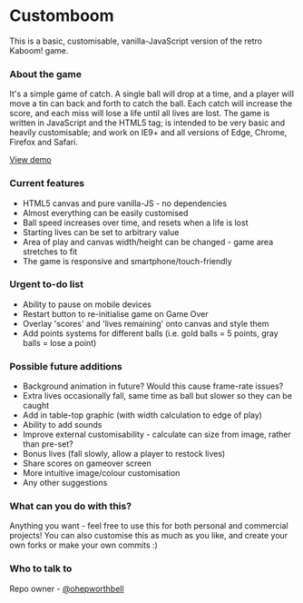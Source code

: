 # Customboom

This is a basic, customisable, vanilla-JavaScript version of the retro Kaboom! game.

### About the game

It's a simple game of catch. A single ball will drop at a time, and a player will move a tin can back and forth to catch the ball. Each catch will increase the score, and each miss will lose a life until all lives are lost. The game is written in JavaScript and the HTML5 <canvas> tag; is intended to be very basic and heavily customisable; and work on IE9+ and all versions of Edge, Chrome, Firefox and Safari.

[View demo](http://ohepworthbell.github.io/projects/custom-boom/)


### Current features

* HTML5 canvas and pure vanilla-JS - no dependencies
* Almost everything can be easily customised
* Ball speed increases over time, and resets when a life is lost
* Starting lives can be set to arbitrary value
* Area of play and canvas width/height can be changed - game area stretches to fit
* The game is responsive and smartphone/touch-friendly


### Urgent to-do list

* Ability to pause on mobile devices
* Restart button to re-initialise game on Game Over
* Overlay 'scores' and 'lives remaining' onto canvas and style them
* Add points systems for different balls (i.e. gold balls = 5 points, gray balls = lose a point)


### Possible future additions

* Background animation in future? Would this cause frame-rate issues?
* Extra lives occasionally fall, same time as ball but slower so they can be caught
* Add in table-top graphic (with width calculation to edge of play)
* Ability to add sounds
* Improve external customisability - calculate can size from image, rather than pre-set?
* Bonus lives (fall slowly, allow a player to restock lives)
* Share scores on gameover screen
* More intuitive image/colour customisation
* Any other suggestions


### What can you do with this?

Anything you want - feel free to use this for both personal and commercial projects! You can also customise this as much as you like, and create your own forks or make your own commits :)


### Who to talk to

Repo owner - [@ohepworthbell](http://ohepworthbell.github.io/)
